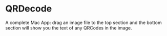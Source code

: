 # QRDecode
A complete Mac App: drag an image file to the top section and the bottom section will show you the text of any QRCodes in the image.
